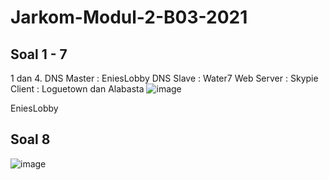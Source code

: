 # Jarkom-Modul-2-B03-2021

## Soal 1 - 7

1 dan 4.
DNS Master : EniesLobby
DNS Slave : Water7
Web Server : Skypie
Client : Loguetown dan Alabasta
![image](https://user-images.githubusercontent.com/73766205/138793004-d861d30f-7c81-4be9-9225-b33fd2743879.png)

EniesLobby

## Soal 8

![image](https://user-images.githubusercontent.com/73766205/138904419-4df1de5f-4dfd-44d2-90fa-30f9cd09f3bb.png)
